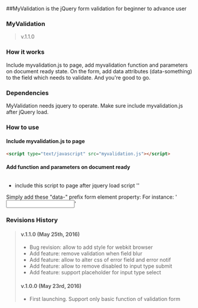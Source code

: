 ##MyValidation is the jQuery form validation for beginner to advance user

### MyValidation ###
>v.1.1.0

### How it works ###
Include myvalidation.js to page, add myvalidation function and parameters on document ready
state. On the form, add data attributes (data-something) to the field which needs 
to validate. And you're good to go.

### Dependencies ###
MyValidation needs jquery to operate. Make sure include myvalidation.js after jQuery 
load.

### How to use ###
#### Include myvalidation.js to page ####
```html
<script type="text/javascript" src="myvalidation.js"></script>
```
#### Add function and parameters on document ready ###
```html

```

- include this script to page after jquery load script
'<script type="text/javascript" src="assets/myvalidation.js"></script>'

Simply add these "data-" prefix form element property:
For instance:
'<input type="text" data-mandatory="yes" data-error="this field could not be empty">'

### Revisions History ###
>#### v.1.1.0 (May 25th, 2016) ####
>- Bug revision: allow to add style for webkit browser
>- Add feature: remove validation when field blur
>- Add feature: allow to alter css of error field and error notif
>- Add feature: allow to remove disabled to input type submit
>- Add feature: support placeholder for input type select
>
>#### v.1.0.0 (May 23rd, 2016) ####
>- First launching. Support only basic function of validation form
